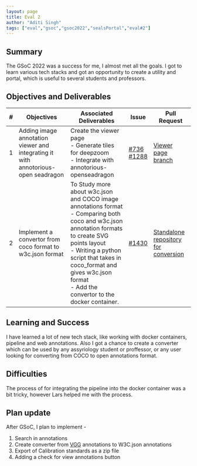 ```yaml
---
layout: page
title: Eval 2
author: "Aditi Singh"
tags: ["eval","gsoc","gsoc2022","sealsPortal","eval#2"]
---
```


## Summary
The GSoC 2022 was a success for me, I almost met all the goals. I got to learn various tech stacks and got an opportunity to create a utility and portal, which is useful to several students and professors.

## Objectives and Deliverables
| \# | Objectives                    | Associated Deliverables         | Issue | Pull Request |
| --- | ----------------------------- | ---------------------------------------------- | ----------------- | ---------- |
| 1 | Adding image annotation viewer and integrating it with annotorious-open seadragon |Create the viewer page<br>- Generate tiles for deepzoom<br>- Integrate with annotorious-openseadragon|[#736](https://gitlab.com/cdli/framework/-/issues/736)<br>[#1288](https://gitlab.com/cdli/framework/-/issues/1288)| [Viewer page branch](https://gitlab.com/cdli/framework/-/tree/phoenix/feature/viewerpage) | :heavy_check_mark: |
| 2 | Implement a convertor from coco format to w3c.json format |To Study more about w3c.json and COCO image annotations format<br>- Comparing both coco and w3c.json annotation formats to create SVG points layout<br>- Writing a python script that takes in coco_format and gives w3c.json format<br>- Add the convertor to the docker container.| [#1430](https://gitlab.com/cdli/framework/-/issues/1430) | [Standalone repository for conversion](https://github.com/cdli-gh/coco-convertor) |:heavy_check_mark: |

## Learning and Success
I have learned a lot of new tech stack, like working with docker containers, pipeline and web annotations. Also I got a chance to create a converter which can be used by any assyriology student or proffessor, or any user looking for converting from COCO to open annotations format. 

## Difficulties
The process of for integrating the pipeline into the docker container was a bit tricky, however Lars helped me with the process.

## Plan update
After GSoC, I plan to implement - 
1. Search in annotations
2. Create converter from [VGG](https://www.robots.ox.ac.uk/~vgg/software/via/) annotations to W3C.json annotations
3. Export of Calibration standards as a zip file
4. Adding a check for view annotations button


